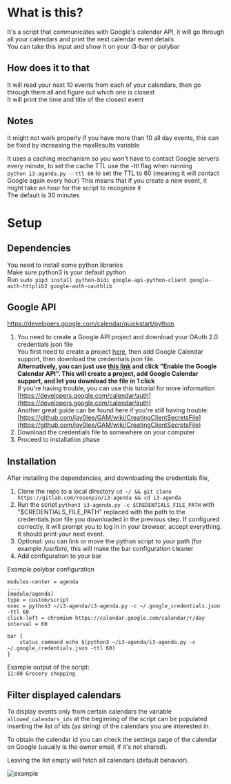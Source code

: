 # What is this?
It's a script that communicates with Google's calendar API, it will go through all your calendars and print the next calendar event details  
You can take this input and show it on your i3-bar or polybar  

## How does it to that
It will read your next 10 events from each of your calendars, then go through them all and figure out which one is closest  
It will print the time and title of the closest event  

## Notes
It might not work properly if you have more than 10 all day events, this can be fixed by increasing the maxResults variable    

It uses a caching mechanism so you won't have to contact Google servers every minute, to set the cache TTL use the -ttl flag when running  
`python i3-agenda.py --ttl 60` to set the TTL to 60 (meaning it will contact Google again every hour)
This means that if you create a new event, it might take an hour for the script to recognize it  
The default is 30 minutes

# Setup

## Dependencies
You need to install some python libraries  
Make sure python3 is your default python  
Run `sudo pip3 install python-bidi google-api-python-client google-auth-httplib2 google-auth-oauthlib`  

## Google API
https://developers.google.com/calendar/quickstart/python

1. You need to create a Google API project and download your OAuth 2.0 credentials json file   
You first need to create a project [here](https://console.developers.google.com/apis/credentials), then add Google Calendar support, then download the credentials.json file.  
**Alternatively, you can just use [this link](https://developers.google.com/calendar/quickstart/python) and click "Enable the Google Calendar API". This will create a project, add Google Calendar support, and let you download the file in 1 click**  
If you're having trouble, you can use this tutorial for more information [https://developers.google.com/calendar/auth](https://developers.google.com/calendar/auth)  
Another great guide can be found here if you're still having trouble: [https://github.com/jay0lee/GAM/wiki/CreatingClientSecretsFile](https://github.com/jay0lee/GAM/wiki/CreatingClientSecretsFile)
2. Download the credentials file to somewhere on your computer  
3. Proceed to installation phase

## Installation
After installing the dependencies, and downloading the credentials file,  
1. Clone the repo to a local directory `cd ~/ && git clone https://gitlab.com/rosenpin/i3-agenda && cd i3-agenda`
3. Run the script `python3 i3-agenda.py -c $CREDENTIALS_FILE_PATH` with "$CREDENTIALS_FILE_PATH" replaced with the path to the credentials.json file you downloaded in the previous step. If configured correctly, it will prompt you to log in in your browser, accept everything. It should print your next event.   
4. Optional: you can link or move the python script to your path (for example /usr/bin), this will make the bar configuration cleaner
5. Add configuration to your bar

Example polybar configuration  
```
modules-center = agenda
....
[module/agenda]
type = custom/script
exec = python3 ~/i3-agenda/i3-agenda.py -c ~/.google_credentials.json -ttl 60
click-left = chromium https://calendar.google.com/calendar/r/day
interval = 60
```

```
bar {
    status_command echo $(python3 ~/i3-agenda/i3-agenda.py -c ~/.google_credentials.json -ttl 60)
}
```
Example output of the script:  
```11:00 Grocery shopping```

## Filter displayed calendars

To display events only from certain calendars the variable `allowed_calendars_ids` at the beginning of the script can be populated inserting the list of ids (as string) of the calendars you are interested in.

To obtain the calendar id you can check the settings page of the calendar on Google (usually is the owner email, if it's not shared).

Leaving the list empty will fetch all calendars (default behavior).

![example](art/screenshot.png)
